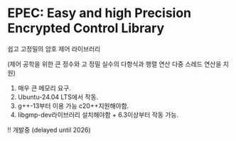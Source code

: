 # EPEC: Easy and high Precision Encrypted Control Library
쉽고 고정밀의 암호 제어 라이브러리

(제어 공학을 위한 큰 정수와 고 정밀 실수의 다항식과 행렬 연산 다중 스레드 연산을 지원)

1. 매우 큰 메모리 요구.
2. Ubuntu-24.04 LTS에서 작동.
3. g++-13부터 이용 가능 c20++지원해야함.
4. libgmp-dev라이브러리 설치해야함 + 6.3이상부터 작동 가능.

!! 개발중 (delayed until 2026)
